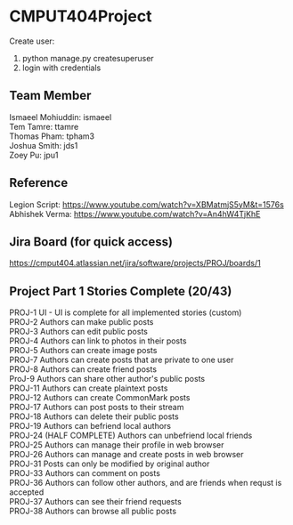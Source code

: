 # CMPUT404Project

Create user:
1. python manage.py createsuperuser
2. login with credentials

## Team Member
Ismaeel Mohiuddin: ismaeel\
Tem Tamre: ttamre\
Thomas Pham: tpham3\
Joshua Smith: jds1\
Zoey Pu: jpu1

## Reference
Legion Script: https://www.youtube.com/watch?v=XBMatmjS5yM&t=1576s \
Abhishek Verma: https://www.youtube.com/watch?v=An4hW4TjKhE

## Jira Board (for quick access)
https://cmput404.atlassian.net/jira/software/projects/PROJ/boards/1 

## Project Part 1 Stories Complete (20/43) 
PROJ-1 UI - UI is complete for all implemented stories (custom)\
PROJ-2 Authors can make public posts\
PROJ-3 Authors can edit public posts\
PROJ-4 Authors can link to photos in their posts\
PROJ-5 Authors can create image posts\
PROJ-7 Authors can create posts that are private to one user\
PROJ-8 Authors can create friend posts\
ProJ-9 Authors can share other author's public posts\
PROJ-11 Authors can create plaintext posts\
PROJ-12 Authors can create CommonMark posts\
PROJ-17 Authors can post posts to their stream\
PROJ-18 Authors can delete their public posts\
PROJ-19 Authors can befriend local authors\
PROJ-24 (HALF COMPLETE) Authors can unbefriend local friends\
PROJ-25 Authors can manage their profile in web browser\
PROJ-26 Authors can manage and create posts in web browser\
PROJ-31 Posts can only be modified by original author\
PROJ-33 Authors can comment on posts\
PROJ-36 Authors can follow other authors, and are friends when requst is accepted\
PROJ-37 Authors can see their friend requests\
PROJ-38 Authors can browse all public posts
